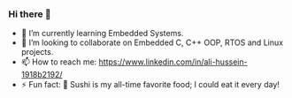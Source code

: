 ### Hi there 👋

<!--
**AliiHussein/AliiHussein** is a ✨ _special_ ✨ repository because its `README.md` (this file) appears on your GitHub profile.

Here are some ideas to get you started:
-->

- 🌱 I’m currently learning Embedded Systems.
- 👯 I’m looking to collaborate on Embedded C, C++ OOP, RTOS and Linux projects.
- 📫 How to reach me: https://www.linkedin.com/in/ali-hussein-1918b2192/
- ⚡ Fun fact: 🍣 Sushi is my all-time favorite food; I could eat it every day!

